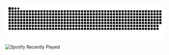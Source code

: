 <picture>
  <source media="(prefers-color-scheme: dark)" srcset="https://raw.githubusercontent.com/hny3494317690/hny3494317690/output/github-contribution-grid-snake-dark.svg">
  <source media="(prefers-color-scheme: light)" srcset="https://raw.githubusercontent.com/hny3494317690/hny3494317690/output/github-contribution-grid-snake.svg">
  <img alt="github contribution grid snake animation" src="https://raw.githubusercontent.com/hny3494317690/hny3494317690/output/github-contribution-grid-snake.svg">
</picture>
<br>

![Spotify Recently Played](https://spotify-recently-played-readme.vercel.app/api?user=31qv72qgdxs4mrkfiwa6kwfwsvwe&width=700&count=7&unique=true)
